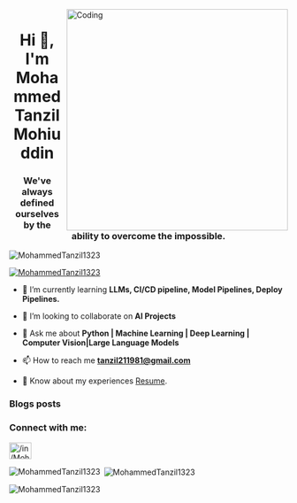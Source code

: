 <img align="right" alt="Coding" width="400" src="https://user-images.githubusercontent.com/74038190/212750999-42ff8a64-dad8-4772-9648-849968543991.gif">

<h1 align="center">Hi 👋, I'm Mohammed Tanzil Mohiuddin</h1>
<h3 align="center">We've always defined ourselves by the ability to overcome the impossible.</h3>

<p align="left"> <img src="https://komarev.com/ghpvc/?username=MohammedTanzil1323&label=Profile%20views&color=0e75b6&style=flat" alt="MohammedTanzil1323" /> </p>

<p align="left"> <a href="https://github.com/ryo-ma/github-profile-trophy"><img src="https://github-profile-trophy.vercel.app/?username=MohammedTanzil1323" alt="MohammedTanzil1323" /></a> </p>


- 🌱 I’m currently learning **LLMs, CI/CD pipeline, Model Pipelines, Deploy Pipelines.**

- 👯 I’m looking to collaborate on **AI Projects**

- 💬 Ask me about **Python | Machine Learning | Deep Learning | Computer Vision|Large Language Models**

- 📫 How to reach me **tanzil211981@gmail.com**

- 📄 Know about my experiences [Resume](https://drive.google.com/file/d/1iC4fmpgXpsVrrj5XgKBV6a2fd5Sq-5SC/view?usp=sharing).

### Blogs posts
<!-- BLOG-POST-LIST:START -->
<!-- BLOG-POST-LIST:END -->

<h3 align="left">Connect with me:</h3>
<p align="left">
<a href="https://www.linkedin.com/in/tanzil13/" target="blank"><img align="center" src="https://raw.githubusercontent.com/rahuldkjain/github-profile-readme-generator/master/src/images/icons/Social/linked-in-alt.svg" alt="/in/MohammedTanzil1323/" height="30" width="40" /></a>



<p><img align="left" src="https://github-readme-stats.vercel.app/api/top-langs?username=MohammedTanzil1323&show_icons=true&locale=en&layout=compact" alt="MohammedTanzil1323" /></p>

<p>&nbsp;<img align="center" src="https://github-readme-stats.vercel.app/api?username=MohammedTanzil1323&show_icons=true&locale=en" alt="MohammedTanzil1323" /></p>

<p><img align="center" src="https://github-readme-streak-stats.herokuapp.com/?user=MohammedTanzil1323&" alt="MohammedTanzil1323" /></p>
